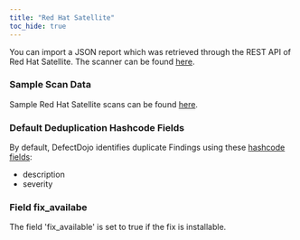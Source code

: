 ```yaml
---
title: "Red Hat Satellite"
toc_hide: true
---
```

You can import a JSON report which was retrieved through the REST API of Red Hat Satellite. The scanner can be found [here](https://www.redhat.com/en/technologies/management/satellite).

### Sample Scan Data
Sample Red Hat Satellite scans can be found [here](https://github.com/DefectDojo/django-DefectDojo/tree/master/unittests/scans/redhatsatellite).

### Default Deduplication Hashcode Fields
By default, DefectDojo identifies duplicate Findings using these [hashcode fields](https://docs.defectdojo.com/en/working_with_findings/finding_deduplication/about_deduplication/):

- description
- severity

### Field fix_availabe
The field 'fix_available' is set to true if the fix is installable. 